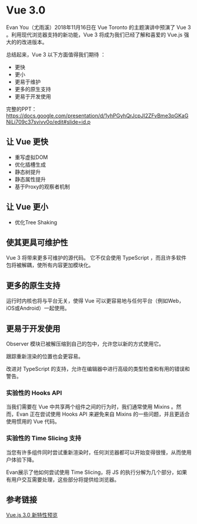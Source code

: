 # Vue 3.0

Evan You（尤雨溪）2018年11月16日在 Vue Toronto 的主题演讲中预演了 Vue 3 。利用现代浏览器支持的新功能，Vue 3 将成为我们已经了解和喜爱的 Vue.js 强大的的改进版本。

总结起来，Vue 3 以下方面值得我们期待 ：

- 更快
- 更小
- 更易于维护
- 更多的原生支持
- 更易于开发使用

完整的PPT： <https://docs.google.com/presentation/d/1yhPGyhQrJcpJI2ZFvBme3pGKaGNiLi709c37svivv0o/edit#slide=id.p>

## 让 Vue 更快

- 重写虚拟DOM
- 优化插槽生成
- 静态树提升
- 静态属性提升
- 基于Proxy的观察者机制



## 让 Vue 更小

- 优化Tree Shaking



## 使其更具可维护性

Vue 3 将带来更多可维护的源代码。 它不仅会使用 TypeScript ，而且许多软件包将被解耦，使所有内容更加模块化。



## 更多的原生支持

运行时内核也将与平台无关，使得 Vue 可以更容易地与任何平台（例如Web，iOS或Android）一起使用。



## 更易于开发使用

Observer 模块已被解压缩到自己的包中，允许您以新的方式使用它。

跟踪重新渲染的位置也会更容易。

改进对 TypeScript 的支持，允许在编辑器中进行高级的类型检查和有用的错误和警告。



### 实验性的 Hooks API

当我们需要在 Vue 中共享两个组件之间的行为时，我们通常使用 Mixins 。然而，Evan 正在尝试使用 Hooks API 来避免来自 Mixins 的一些问题，并且更适合使用惯用的 Vue 代码。



### 实验性的 Time Slicing 支持

当您有许多组件同时尝试重新渲染时，任何浏览器都可以开始变得很慢，从而使用户体验下降。

Evan展示了他如何尝试使用 Time Slicing，将 JS 的执行分解为几个部分，如果有用户交互需要处理，这些部分将提供给浏览器。



## 参考链接

[Vue.js 3.0 新特性预览](https://www.html.cn/archives/10052)

